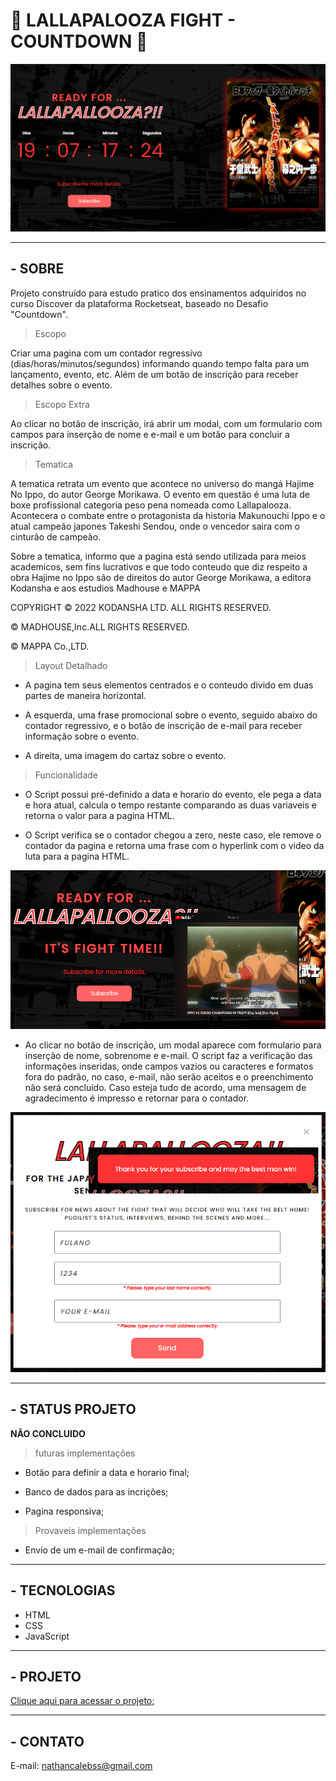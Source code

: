 # 🥊 LALLAPALOOZA FIGHT - COUNTDOWN 🥊

![preview](./.github/preview_initial.png)
________________________________
## - SOBRE

Projeto construído para estudo pratico dos ensinamentos adquiridos no curso Discover da plataforma Rocketseat, baseado no Desafio "Countdown".

> Escopo

Criar uma pagina com um contador regressivo (dias/horas/minutos/segundos) informando quando tempo falta para um lançamento, evento, etc. Além de um botão de inscrição para receber detalhes sobre o evento.

> Escopo Extra

Ao clicar no botão de inscrição, irá abrir um modal, com um formulario com campos para inserção de nome e e-mail e um botão para concluir a inscrição.

> Tematica

A tematica retrata um evento que acontece no universo do mangá Hajime No Ippo, do autor George Morikawa. O evento em questão é uma luta de boxe profissional categoria peso pena nomeada como Lallapalooza. Acontecera o combate entre o protagonista da historia Makunouchi Ippo e o atual campeão japones Takeshi Sendou, onde o vencedor saira com o cinturão de campeão.

Sobre a tematica, informo que a pagina está sendo utilizada para meios academicos, sem fins lucrativos e que todo conteudo que diz respeito a obra Hajime no Ippo são de direitos do autor George Morikawa, a editora Kodansha e aos estudios Madhouse e MAPPA

COPYRIGHT © 2022 KODANSHA LTD. ALL RIGHTS RESERVED.

© MADHOUSE,Inc.ALL RIGHTS RESERVED.

© MAPPA Co.,LTD.


> Layout Detalhado

* A pagina tem seus elementos centrados e o conteudo divido em duas partes de maneira horizontal.

* A esquerda, uma frase promocional sobre o evento, seguido abaixo do contador regressivo, e o botão de inscrição de e-mail para receber informação sobre o evento.

* A direita, uma imagem do cartaz sobre o evento.

> Funcionalidade

* O Script possui pré-definido a data e horario do evento, ele pega a data e hora atual, calcula o tempo restante comparando as duas variaveis e retorna o valor para a pagina HTML.

* O Script verifica se o contador chegou a zero, neste caso, ele remove o contador da pagina e retorna uma frase com o hyperlink com o video da luta para a pagina HTML.

![preview](./.github/preview_final.png)

* Ao clicar no botão de inscrição, um modal aparece com formulario para inserção de nome, sobrenome e e-mail. O script faz a verificação das informações inseridas, onde campos vazios ou caracteres e formatos fora do padrão, no caso, e-mail, não serão aceitos e o preenchimento não será concluido. Caso esteja tudo de acordo, uma mensagem de agradecimento é impresso e retornar para o contador. 

![preview](./.github/preview_subscribe.png)

________________________________
## - STATUS PROJETO

**__NÃO CONCLUIDO__**

> futuras implementações

* Botão para definir a data e horario final;

* Banco de dados para as incrições;

* Pagina responsiva;

> Provaveis implementações

* Envio de um e-mail de confirmação;

________________________________
## - TECNOLOGIAS

- HTML
- CSS
- JavaScript
________________________________
## - PROJETO

[Clique aqui para acessar o projeto;](https://nathancaleb.github.io/Lallapalooza_countdown/)
________________________________
## - CONTATO

E-mail: nathancalebss@gmail.com
